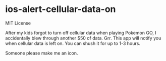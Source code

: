# ios-alert-cellular-data-on

MIT License


After my kids forgot to turn off cellular data when playing Pokemon GO, I accidentally blew through another $50 of data. Grr. 
This app will notify you when cellular data is left on. You can shush it for up to 1-3 hours.

Someone please make me an icon.
